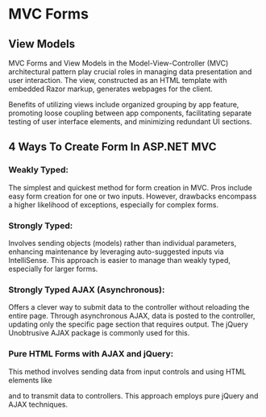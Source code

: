 # MVC Forms
## View Models
MVC Forms and View Models in the Model-View-Controller (MVC) architectural pattern play crucial roles in managing data presentation and user interaction.
The view, constructed as an HTML template with embedded Razor markup, generates webpages for the client.

Benefits of utilizing views include organized grouping by app feature, promoting loose coupling between app components, 
facilitating separate testing of user interface elements, and minimizing redundant UI sections.

## 4 Ways To Create Form In ASP.NET MVC
### Weakly Typed: 
The simplest and quickest method for form creation in MVC. Pros include easy form creation for one or two inputs. 
However, drawbacks encompass a higher likelihood of exceptions, especially for complex forms.

### Strongly Typed: 
Involves sending objects (models) rather than individual parameters, enhancing maintenance by leveraging auto-suggested inputs via IntelliSense. 
This approach is easier to manage than weakly typed, especially for larger forms.

### Strongly Typed AJAX (Asynchronous): 
Offers a clever way to submit data to the controller without reloading the entire page. Through asynchronous AJAX, 
data is posted to the controller, updating only the specific page section that requires output. 
The jQuery Unobtrusive AJAX package is commonly used for this.

### Pure HTML Forms with AJAX and jQuery: 
This method involves sending data from input controls and using HTML elements like <p> and <span> to transmit data to controllers.
This approach employs pure jQuery and AJAX techniques.
